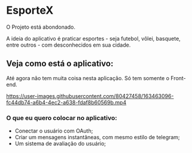 # EsporteX 

O Projeto está abondonado.

A ideia do aplicativo é praticar esportes - seja futebol, vôlei, basquete, entre outros - com desconhecidos em sua cidade.

## Veja como está o aplicativo:
Até agora não tem muita coisa nesta aplicação.
Só tem somente o Front-end.

https://user-images.githubusercontent.com/80427458/163463096-fc44db74-a6b4-4ec2-a638-fdaf8b60569b.mp4

### O que eu quero colocar no aplicativo:

* Conectar o usuário com OAuth;
* Criar um mensagens instantâneas, com mesmo estilo de telegram;
* Um sistema de avaliação do usuário;
